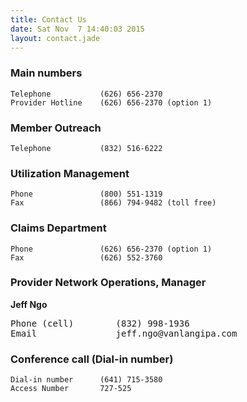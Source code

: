 ```yaml
---
title: Contact Us
date: Sat Nov  7 14:40:03 2015
layout: contact.jade
---
```



### Main numbers
    Telephone           (626) 656-2370
    Provider Hotline    (626) 656-2370 (option 1)

### Member Outreach
    Telephone           (832) 516-6222


### Utilization Management
    Phone               (800) 551-1319
    Fax                 (866) 794-9482 (toll free)

### Claims Department
    Phone               (626) 656-2370 (option 1)
    Fax                 (626) 552-3760



### Provider Network Operations, Manager

**Jeff Ngo**
<pre>
Phone (cell)        (832) 998-1936
Email               jeff.ngo@vanlangipa.com
</pre>

### Conference call (Dial-in number)
    Dial-in number      (641) 715-3580
    Access Number       727-525